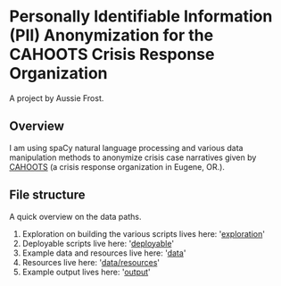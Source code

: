 # Personally Identifiable Information (PII) Anonymization for the CAHOOTS Crisis Response Organization

A project by Aussie Frost.

## Overview
I am using spaCy natural language processing and various data manipulation methods to anonymize crisis case narratives given by [CAHOOTS](https://whitebirdclinic.org/cahoots/) (a crisis response organization in Eugene, OR.).

## File structure
A quick overview on the data paths.
1. Exploration on building the various scripts lives here: '[exploration](exploration)'
2. Deployable scripts live here: '[deployable](deployable)'
3. Example data and resources live here: '[data](data)'
  1. Resources live here: '[data/resources](data/resources)'
5. Example output lives here: '[output](output)'
